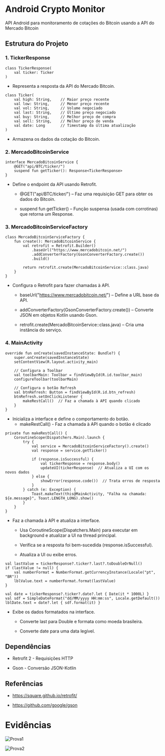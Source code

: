 # Android Crypto Monitor

API Android para monitoramento de cotações do Bitcoin usando a API do Mercado Bitcoin

## Estrutura do Projeto

### 1. TickerResponse

```
class TickerResponse(
    val ticker: Ticker
)
```
* Representa a resposta da API do Mercado Bitcoin.


```
class Ticker(
    val high: String,    // Maior preço recente  
    val low: String,     // Menor preço recente  
    val vol: String,     // Volume negociado  
    val last: String,    // Último preço negociado  
    val buy: String,     // Melhor preço de compra  
    val sell: String,    // Melhor preço de venda  
    val date: Long       // Timestamp da última atualização  
)
```
* Armazena os dados da cotação do Bitcoin.

### 2. MercadoBitcoinService

```
interface MercadoBitcoinService {
    @GET("api/BTC/ticker/")
    suspend fun getTicker(): Response<TickerResponse>
}
```
* Define o endpoint da API usando Retrofit.
  
  - @GET("api/BTC/ticker/") – Faz uma requisição GET para obter os dados do Bitcoin.

  - suspend fun getTicker() – Função suspensa (usada com corrotinas) que retorna um Response<TickerResponse>.

### 3. MercadoBitcoinServiceFactory
```
class MercadoBitcoinServiceFactory {
    fun create(): MercadoBitcoinService {
        val retrofit = Retrofit.Builder()
            .baseUrl("https://www.mercadobitcoin.net/")
            .addConverterFactory(GsonConverterFactory.create())
            .build()

        return retrofit.create(MercadoBitcoinService::class.java)
    }
}
```
* Configura o Retrofit para fazer chamadas à API.

  - baseUrl("https://www.mercadobitcoin.net/") – Define a URL base da API.
  
  - addConverterFactory(GsonConverterFactory.create()) – Converte JSON em objetos Kotlin usando Gson.
  
  - retrofit.create(MercadoBitcoinService::class.java) – Cria uma instância do serviço.


### 4. MainActivity 
```
override fun onCreate(savedInstanceState: Bundle?) {
    super.onCreate(savedInstanceState)
    setContentView(R.layout.activity_main)

    // Configura a Toolbar
    val toolbarMain: Toolbar = findViewById(R.id.toolbar_main)
    configureToolbar(toolbarMain)

    // Configura o botão Refresh
    val btnRefresh: Button = findViewById(R.id.btn_refresh)
    btnRefresh.setOnClickListener {
        makeRestCall()  // Faz a chamada à API quando clicado
    }
}
```
* Inicializa a interface e define o comportamento do botão.
  - makeRestCall() - Faz a chamada à API quando o botão é clicado

```
private fun makeRestCall() {
    CoroutineScope(Dispatchers.Main).launch {
        try {
            val service = MercadoBitcoinServiceFactory().create()
            val response = service.getTicker()

            if (response.isSuccessful) {
                val tickerResponse = response.body()
                updateUI(tickerResponse)  // Atualiza a UI com os novos dados
            } else {
                showError(response.code())  // Trata erros de resposta
            }
        } catch (e: Exception) {
            Toast.makeText(this@MainActivity, "Falha na chamada: ${e.message}", Toast.LENGTH_LONG).show()
        }
    }
}
```

* Faz a chamada à API e atualiza a interface.

  - Usa CoroutineScope(Dispatchers.Main) para executar em background e atualizar a UI na thread principal.

  - Verifica se a resposta foi bem-sucedida (response.isSuccessful).

  - Atualiza a UI ou exibe erros.

```
val lastValue = tickerResponse?.ticker?.last?.toDoubleOrNull()
if (lastValue != null) {
    val numberFormat = NumberFormat.getCurrencyInstance(Locale("pt", "BR"))
    lblValue.text = numberFormat.format(lastValue)
}

val date = tickerResponse?.ticker?.date?.let { Date(it * 1000L) }
val sdf = SimpleDateFormat("dd/MM/yyyy HH:mm:ss", Locale.getDefault())
lblDate.text = date?.let { sdf.format(it) }
```
* Exibe os dados formatados na interface.

  - Converte last para Double e formata como moeda brasileira.

  - Converte date para uma data legível.
  
## Dependências

  * Retrofit 2 - Requisições HTTP

  * Gson - Conversão JSON-Kotlin

## Referências

  * https://square.github.io/retrofit/

  * https://github.com/google/gson

# Evidências


![Prova1](https://github.com/user-attachments/assets/62b9081a-1419-495d-aa98-fbfd03a551db)

![Prova2](https://github.com/user-attachments/assets/21b738fb-cafb-4d9d-b3eb-f468a982160c)
